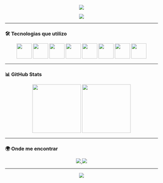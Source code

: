 <!-- Banner de boas-vindas -->
<p align="center">
  <img src="https://capsule-render.vercel.app/api?type=waving&color=0:0AA0F0,100:008080&height=200&section=header&text=Gabriel%20Couzzi&fontSize=40&fontColor=ffffff" />
</p>

<p align="center">
  <img src="https://readme-typing-svg.demolab.com/?lines=Bem-vindo+ao+meu+perfil!&center=true&width=500&height=30&color=0AA0F0&font=Fira%20Code" />
</p>

---

### 🛠️ Tecnologias que utilizo

<div align="center">
  <img src="https://cdn.jsdelivr.net/gh/devicons/devicon/icons/java/java-original.svg" width="50" />
  <img src="https://cdn.jsdelivr.net/gh/devicons/devicon/icons/spring/spring-original.svg" width="50" />
  <img src="https://cdn.jsdelivr.net/gh/devicons/devicon/icons/c/c-original.svg" width="50" />
  <img src="https://cdn.jsdelivr.net/gh/devicons/devicon/icons/html5/html5-original.svg" width="50" />
  <img src="https://cdn.jsdelivr.net/gh/devicons/devicon/icons/css3/css3-original.svg" width="50" />
  <img src="https://cdn.jsdelivr.net/gh/devicons/devicon/icons/javascript/javascript-original.svg" width="50" />
  <img src="https://cdn.jsdelivr.net/gh/devicons/devicon/icons/typescript/typescript-original.svg" width="50" />
  <img src="https://cdn.jsdelivr.net/gh/devicons/devicon/icons/python/python-original.svg" width="50" />
</div>

---

### 📊 GitHub Stats

<div align="center">
  <img src="https://github-readme-stats.vercel.app/api?username=GCouzzi&show_icons=true&theme=tokyonight&hide=issues&count_private=true" height="160" />
  <img src="https://github-readme-stats.vercel.app/api/top-langs/?username=GCouzzi&layout=compact&theme=tokyonight" height="160"/>
</div>

---

### 🌍 Onde me encontrar

<p align="center">
  <a href="https://www.linkedin.com/in/gabrielcouzzi/" target="_blank">
    <img src="https://img.shields.io/badge/LinkedIn-0A66C2?style=for-the-badge&logo=linkedin&logoColor=white"/>
  </a>
  <a href="mailto:gabrielcouzzihb20@gmail.com">
    <img src="https://img.shields.io/badge/Gmail-D14836?style=for-the-badge&logo=gmail&logoColor=white"/>
  </a>
</p>

---

<p align="center">
  <img src="https://capsule-render.vercel.app/api?type=waving&color=0:0AA0F0,100:008080&height=120&section=footer"/>
</p>
